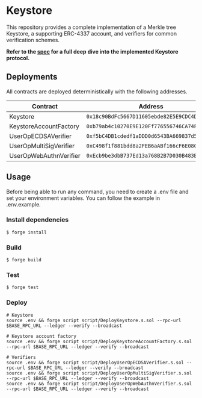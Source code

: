 # Keystore

This repository provides a complete implementation of a Merkle tree Keystore, a supporting ERC-4337 account, and verifiers for common verification schemes.

**Refer to the [spec](./doc/spec.md) for a full deep dive into the implemented Keystore protocol.**

## Deployments

All contracts are deployed deterministically with the following addresses.

| Contract               | Address                                      |
| ---------------------- | -------------------------------------------- |
| Keystore               | `0x18c90BdFc5667D11605ebde82E5E9CDC4D789363` |
| KeystoreAccountFactory | `0xb79ab4c10270E9E120Ff776556746CA74F2cf0C4` |
| UserOpECDSAVerifier    | `0xf5bC4DB1cdedf1aDDD0d6543BA669837d5D0f3b3` |
| UserOpMultiSigVerifier | `0xC498f1f881bdd8a2FEB6aABf166cF6E08Cf4e559` |
| UserOpWebAuthnVerifier | `0xEcb9be3dbB737Ed13a768B2B7D030B483Bf5c9f2` |

## Usage

Before being able to run any command, you need to create a .env file and set your environment variables. You can follow the example in .env.example.

### Install dependencies

```shell
$ forge install
```

### Build

```shell
$ forge build
```

### Test

```shell
$ forge test
```

### Deploy

```shell
# Keystore
source .env && forge script script/DeployKeystore.s.sol --rpc-url $BASE_RPC_URL --ledger --verify --broadcast

# Keystore account factory
source .env && forge script script/DeployKeystoreAccountFactory.s.sol --rpc-url $BASE_RPC_URL --ledger --verify --broadcast

# Verifiers
source .env && forge script script/DeployUserOpECDSAVerifier.s.sol --rpc-url $BASE_RPC_URL --ledger --verify --broadcast
source .env && forge script script/DeployUserOpMultiSigVerifier.s.sol --rpc-url $BASE_RPC_URL --ledger --verify --broadcast
source .env && forge script script/DeployUserOpWebAuthnVerifier.s.sol --rpc-url $BASE_RPC_URL --ledger --verify --broadcast
```
